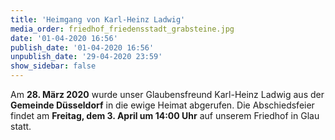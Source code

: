 ```yaml
---
title: 'Heimgang von Karl-Heinz Ladwig'
media_order: friedhof_friedensstadt_grabsteine.jpg
date: '01-04-2020 16:56'
publish_date: '01-04-2020 16:56'
unpublish_date: '29-04-2020 23:59'
show_sidebar: false
---
```


Am **28. März 2020** wurde unser Glaubensfreund Karl-Heinz Ladwig aus der **Gemeinde Düsseldorf** in die ewige Heimat abgerufen. Die Abschiedsfeier findet am **Freitag, dem 3. April um 14:00 Uhr** auf unserem Friedhof in Glau statt.
